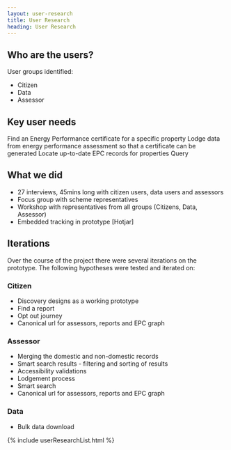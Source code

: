 ```yaml
---
layout: user-research
title: User Research
heading: User Research
---
```


## Who are the users?
User groups identified:
* Citizen 
* Data 
* Assessor

## Key user needs
Find an Energy Performance certificate for a specific property
Lodge data from energy performance assessment so that a certificate can be generated
Locate up-to-date EPC records for properties
Query 

## What we did
* 27 interviews, 45mins long with citizen users, data users and assessors
* Focus group with scheme representatives
* Workshop with representatives from all groups (Citizens, Data, Assessor)
* Embedded tracking in prototype [Hotjar]

## Iterations
Over the course of the project there were several iterations on the prototype. The following hypotheses were tested and iterated on:

### Citizen
* Discovery designs as a working prototype
* Find a report
* Opt out journey
* Canonical url for assessors, reports and EPC graph 

### Assessor
* Merging the domestic and non-domestic records
* Smart search results - filtering and sorting of results
* Accessibility validations
* Lodgement process
* Smart search 
* Canonical url for assessors, reports and EPC graph 

### Data 
* Bulk data download


{% include userResearchList.html %}





